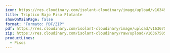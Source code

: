 ```yaml
---
icon: https://res.cloudinary.com/isolant-cloudinary/image/upload/v1634905858/website-2021/downloads/file.svg
title: Tríptico Bajo Piso Flotante
showOnMainPage: false
format: "Formato: PDF/ZIP"
pdf: https://res.cloudinary.com/isolant-cloudinary/image/upload/v1636750565/website-2021/downloads/triptico_bajo_piso_flotante.pdf
zip: https://res.cloudinary.com/isolant-cloudinary/raw/upload/v1636750565/website-2021/downloads/triptico_bajo_piso_flotante.zip
productLines:
  - Pisos
---
```

